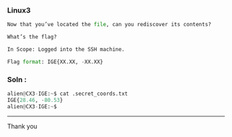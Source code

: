 ### Linux3

```py
Now that you’ve located the file, can you rediscover its contents?

What’s the flag?

In Scope: Logged into the SSH machine.

Flag format: IGE{XX.XX, -XX.XX}
```

### Soln : 

```py
alien@CX3-IGE:~$ cat .secret_coords.txt
IGE{28.46, -80.53}
alien@CX3-IGE:~$
```

---
Thank you
